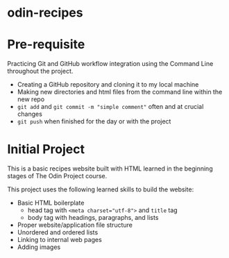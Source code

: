 # odin-recipes

# Pre-requisite

Practicing Git and GitHub workflow integration using the Command Line throughout the project.

- Creating a GitHub repository and cloning it to my local machine
- Making new directories and html files from the command line within the new repo
- `git add` and `git commit -m "simple comment"` often and at crucial changes
- `git push` when finished for the day or with the project

# Initial Project

This is a basic recipes website built with HTML learned in the beginning stages of The Odin Project course. 

This project uses the following learned skills to build the website:

- Basic HTML boilerplate
    - head tag with `<meta charset="utf-8">` and `title` tag
    - body tag with headings, paragraphs, and lists
- Proper website/application file structure
- Unordered and ordered lists
- Linking to internal web pages
- Adding images